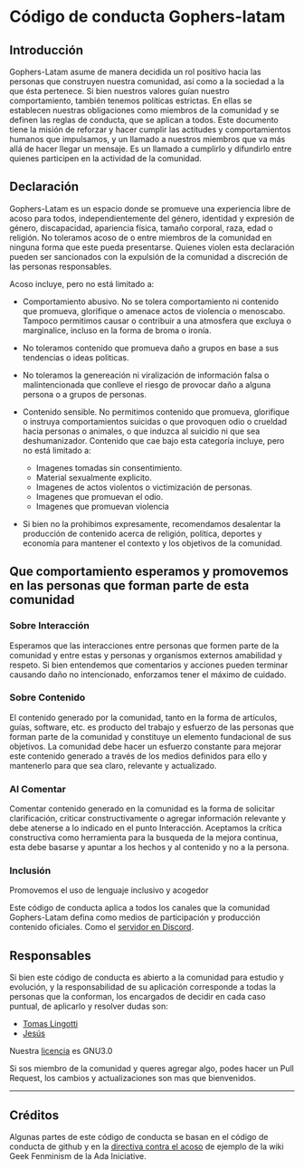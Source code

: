 # Código de conducta Gophers-latam

## Introducción

Gophers-Latam asume de manera decidida un rol positivo hacia las personas que construyen nuestra comunidad, así como a la sociedad a la que ésta pertenece.
Si bien nuestros valores guían nuestro comportamiento, también tenemos políticas estrictas. En ellas se establecen nuestras obligaciones como miembros de la comunidad y se definen las reglas de conducta, que se aplican a todos.
Este documento tiene la misión de reforzar y hacer cumplir las actitudes y comportamientos humanos que impulsamos, y un llamado a nuestros miembros que va más allá de hacer llegar un mensaje. Es un llamado a cumplirlo y difundirlo entre quienes participen en la actividad de la comunidad. 

## Declaración

Gophers-Latam es un espacio donde se promueve una experiencia libre de acoso para todos, independientemente del género, identidad y expresión de género, discapacidad, apariencia física, tamaño corporal, raza, edad o religión. No toleramos acoso de o entre miembros de la comunidad en ninguna forma que este pueda presentarse. Quienes violen esta declaración pueden ser sancionados con la expulsión de la comunidad a discreción de las personas responsables.

Acoso incluye, pero no está limitado a:

* Comportamiento abusivo.  No se tolera comportamiento ni contenido que promueva, glorifique o amenace actos de violencia o menoscabo. Tampoco permitimos causar o contribuir a una atmosfera que excluya o marginalice, incluso en la forma de broma o ironía.
  
* No toleramos contenido que promueva daño a grupos en base a sus tendencias o ideas politicas.
  
* No toleramos la genereación ni viralización de información falsa o malintencionada que conlleve el riesgo de provocar daño a alguna persona o a grupos de personas.

* Contenido sensible. No permitimos contenido que promueva, glorifique o instruya comportamientos suicidas o que provoquen odio o crueldad hacia personas o animales, o que induzca al suicidio ni que sea deshumanizador. Contenido que cae bajo esta categoría incluye, pero no está limitado a:
  
    - Imagenes tomadas sin consentimiento.
    - Material sexualmente explicito.
    - Imagenes de actos violentos o victimización de personas.
    - Imagenes que promuevan el odio.
    - Imagenes que promuevan violencia

* Si bien no la prohibimos expresamente, recomendamos desalentar la producción de contenido  acerca de religión, política, deportes y economía para mantener el contexto y los objetivos de la comunidad.

## Que comportamiento esperamos y promovemos en las personas que forman parte de esta comunidad

### Sobre Interacción

Esperamos que las interacciones entre personas que formen parte de la comunidad y entre estas y personas y organismos externos amabilidad y respeto. Si bien entendemos que comentarios y acciones pueden terminar causando daño no intencionado, enforzamos tener el máximo de cuidado.

### Sobre Contenido

El contenido generado por la comunidad, tanto en la forma de artículos, guías, software, etc. es producto del trabajo y esfuerzo de las personas que forman parte de la comunidad y constituye un elemento fundacional de sus objetivos. La comunidad debe hacer un esfuerzo constante para mejorar este contenido generado a través de los  medios definidos para ello y mantenerlo para que sea claro, relevante y actualizado.

### Al Comentar

Comentar contenido generado en la comunidad es la forma de solicitar clarificación, criticar constructivamente o agregar información relevante y debe atenerse a lo indicado en el punto Interacción. Aceptamos la crítica constructiva como herramienta para la busqueda de la mejora continua, esta debe basarse y apuntar a los hechos y al contenido y no a la persona.

### Inclusión

Promovemos el uso de lenguaje inclusivo y acogedor



Este código de conducta aplica a todos los canales que la comunidad Gophers-Latam defina como medios de participación y producción contenido oficiales. Como el [servidor en Discord](https://discord.io/gophers-latam).


## Responsables

Si bien este código de conducta es abierto a la comunidad para estudio y evolución, y la responsabilidad de su aplicación corresponde a todas la personas que la conforman, los encargados de decidir en cada caso puntual, de aplicarlo y resolver dudas son:

* [Tomas Lingotti](https://github.com/tomiok)
* [Jesús](https://github.com/zeroidentidad)

Nuestra [licencia](https://github.com/gophers-latam/codigo-de-conducta/blob/main/LICENSE) es GNU3.0

Si sos miembro de la comunidad y queres agregar algo, podes hacer un Pull Request, los cambios y actualizaciones son mas que bienvenidos.

---

## Créditos

Algunas partes de este código de conducta se basan en el código de conducta de github y en la [directiva contra el acoso](https://geekfeminism.wikia.org/wiki/Conference_anti-harassment/Policy) de ejemplo de la wiki Geek Fenminism de la Ada Iniciative.
